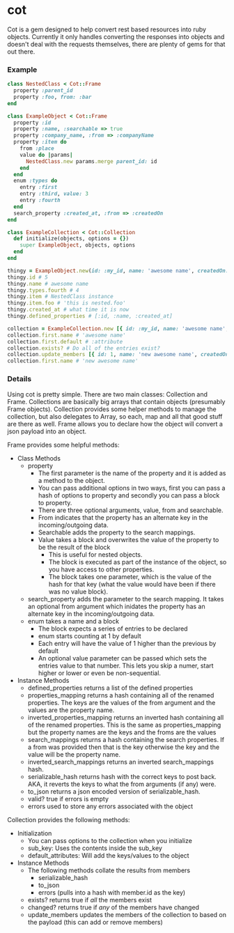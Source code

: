 cot
===

Cot is a gem designed to help convert rest based resources into ruby objects.  Currently it only handles converting the responses into objects and doesn't deal with the requests themselves, there are plenty of gems for that out there.

### Example

```ruby
class NestedClass < Cot::Frame
  property :parent_id
  property :foo, from: :bar
end

class ExampleObject < Cot::Frame
  property :id
  property :name, :searchable => true
  property :company_name, :from => :companyName
  property :item do
    from :place
    value do |params|
      NestedClass.new params.merge parent_id: id
    end
  end
  enum :types do
    entry :first
    entry :third, value: 3
    entry :fourth
  end
  search_property :created_at, :from => :createdOn
end

class ExampleCollection < Cot::Collection
  def initialize(objects, options = {})
    super ExampleObject, objects, options
  end
end

thingy = ExampleObject.new(id: :my_id, name: 'awesome name', createdOn: Time.now, place: {bar: 'this is nested.foo'})
thingy.id # 5
thingy.name # awesome name
thingy.types.fourth # 4
thingy.item # NestedClass instance
thingy.item.foo # 'this is nested.foo'
thingy.created_at # what time it is now
thingy.defined_properties # [:id, :name, :created_at]

collection = ExampleCollection.new [{ id: :my_id, name: 'awesome name', createdOn: Time.now }, { id: :my_id, name: 'awesome name', createdOn: Time.now }], { default_attributes: { default: :attribute }
collection.first.name # 'awesome name'
collection.first.default # :attribute
collection.exists? # Do all of the entries exist?
collection.update_members [{ id: 1, name: 'new awesome name', createdOn: Time.now }, { id: 2, name: 'new awesome name', createdOn: Time.now }]
collection.first.name # 'new awesome name'
```


### Details

Using cot is pretty simple. There are two main classes: Collection and Frame. Collections are basically big arrays that contain objects (presumably Frame objects). Collection provides some helper methods to manage the collection, but also delegates to Array, so each, map and all that good stuff are there as well. Frame allows you to declare how the object will convert a json payload into an object.

Frame provides some helpful methods:
- Class Methods
    - property
      - The first parameter is the name of the property and it is added as a method to the object.
      - You can pass additional options in two ways, first you can pass a hash of options to property and secondly you can pass a block to property.
      - There are three optional arguments, value, from and searchable.  
      - From indicates that the property has an alternate key in the incoming/outgoing data.  
      - Searchable adds the property to the search mappings.
      - Value takes a block and overwrites the value of the property to be the result of the block
        - This is useful for nested objects.
        - The block is executed as part of the instance of the object, so you have access to other properties.
        - The block takes one parameter, which is the value of the hash for that key (what the value would have been if there was no value block).
    - search\_property adds the parameter to the search mapping.  It takes an optional from argument which inidates the property has an alternate key in the incoming/outgoing data.
    - enum takes a name and a block
      - The block expects a series of entries to be declared
      - enum starts counting at 1 by default
      - Each entry will have the value of 1 higher than the previous by default
      - An optional value parameter can be passed which sets the entries value to that number. This lets you skip a numer, start higher or lower or even be non-sequential.
- Instance Methods
    - defined\_properties returns a list of the defined properties
    - properties\_mapping returns a hash containing all of the renamed properties.  The keys are the values of the from argument and the values are the property name.
    - inverted\_properties\_mapping returns an inverted hash containing all of the renamed properties.  This is the same as properties\_mapping but the property names are the keys and the froms are the values
    - search\_mappings returns a hash containing the search properties.  If a from was provided then that is the key otherwise the key and the value will be the property name.
    - inverted\_search\_mappings returns an inverted search\_mappings hash.
    - serializable\_hash returns hash with the correct keys to post back.  AKA, it reverts the keys to what the from arguments (if any) were.
    - to\_json returns a json encoded version of serializable\_hash.
    - valid? true if errors is empty
    - errors used to store any errors associated with the object

Collection provides the following methods:
- Initialization
  - You can pass options to the collection when you initialize
  - sub\_key: Uses the contents inside the sub\_key
  - default_attributes: Will add the keys/values to the object
- Instance Methods
  - The following methods collate the results from members
    - serializable\_hash
    - to\_json
    - errors (pulls into a hash with member.id as the key)
  - exists? returns true if *all* the members exist
  - changed? returns true if *any* of the members have changed
  - update\_members updates the members of the collection to based on the payload (this can add or remove members)

